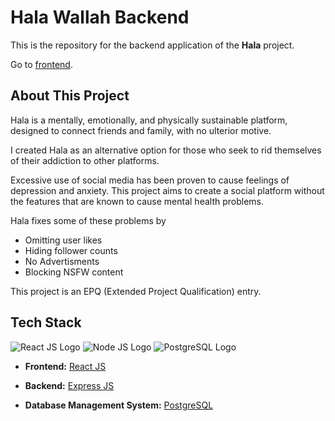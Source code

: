 # Hala Wallah Backend

This is the repository for the backend application of the **Hala** project.

Go to [frontend](https://github.com/saiefelgebali/halawallah-frontend).

## About This Project
Hala is a mentally, emotionally, and physically sustainable platform, designed to connect friends and family, with no ulterior motive. 

I created Hala as an alternative option for those who seek to rid themselves of their addiction to other platforms. 

Excessive use of social media has been proven to cause feelings of depression and anxiety.
This project aims to create a social platform without the features that are known to cause mental health problems. 

Hala fixes some of these problems by
- Omitting user likes
- Hiding follower counts
- No Advertisments
- Blocking NSFW content

This project is an EPQ (Extended Project Qualification) entry.

## Tech Stack
![React JS Logo](https://files.readme.io/320345b-React_Logo_256x256.png)
![Node JS Logo](https://d2m06gn7cjwia2.cloudfront.net/nodejs.png)
![PostgreSQL Logo](https://cdn.iconscout.com/icon/free/png-256/postgresql-226047.png)

- **Frontend:** [React JS](https://reactjs.org/)

- **Backend:** [Express JS](https://expressjs.com/)

- **Database Management System:** [PostgreSQL](https://www.postgresql.org/)
